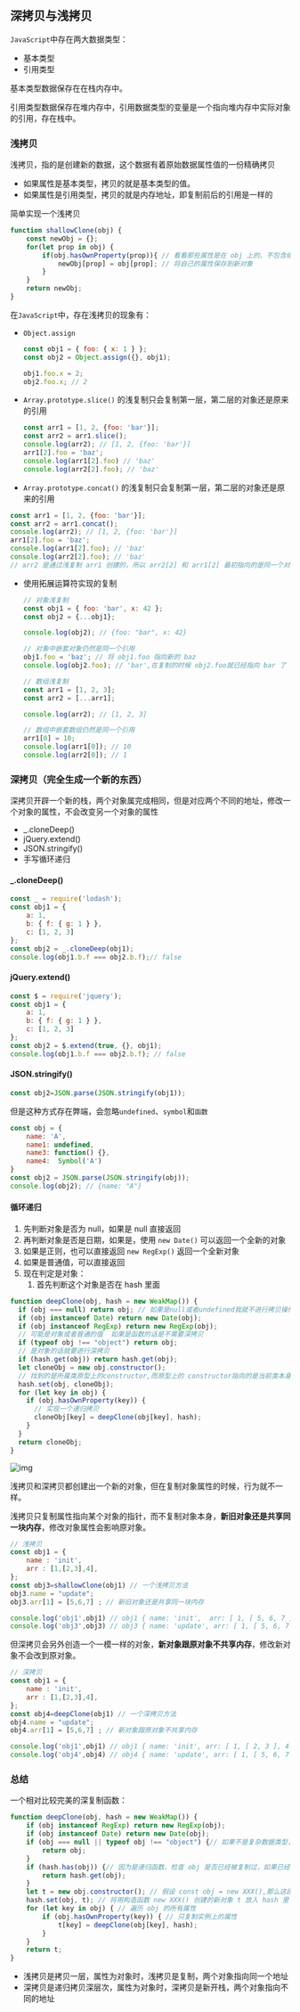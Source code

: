 ## 深拷贝与浅拷贝

`JavaScript`中存在两大数据类型：

- 基本类型
- 引用类型

基本类型数据保存在在栈内存中。

引用类型数据保存在堆内存中，引用数据类型的变量是一个指向堆内存中实际对象的引用，存在栈中。

### 浅拷贝

浅拷贝，指的是创建新的数据，这个数据有着原始数据属性值的一份精确拷贝

- 如果属性是基本类型，拷贝的就是基本类型的值。
- 如果属性是引用类型，拷贝的就是内存地址，即复制前后的引用是一样的

简单实现一个浅拷贝

```js
function shallowClone(obj) {
    const newObj = {};
    for(let prop in obj) {
        if(obj.hasOwnProperty(prop)){ // 看看那些属性是在 obj 上的，不包含继承的
            newObj[prop] = obj[prop]; // 将自己的属性保存到新对象
        }
    }
    return newObj;
}
```

在`JavaScript`中，存在浅拷贝的现象有：

- `Object.assign`

  ```js
  const obj1 = { foo: { x: 1 } };
  const obj2 = Object.assign({}, obj1);
  
  obj1.foo.x = 2;
  obj2.foo.x; // 2
  ```

- `Array.prototype.slice()` 的浅复制只会复制第一层，第二层的对象还是原来的引用

  ```js
  const arr1 = [1, 2, {foo: 'bar'}];
  const arr2 = arr1.slice();
  console.log(arr2); // [1, 2, {foo: 'bar'}] 
  arr1[2].foo = 'baz';
  console.log(arr1[2].foo) // 'baz'
  console.log(arr2[2].foo); // 'baz'
  ```

-  `Array.prototype.concat()` 的浅复制只会复制第一层，第二层的对象还是原来的引用

  ```js
  const arr1 = [1, 2, {foo: 'bar'}];
  const arr2 = arr1.concat(); 
  console.log(arr2); // [1, 2, {foo: 'bar'}]
  arr1[2].foo = 'baz';
  console.log(arr1[2].foo); // 'baz'
  console.log(arr2[2].foo); // 'baz'
  // arr2 是通过浅复制 arr1 创建的，所以 arr2[2] 和 arr1[2] 最初指向的是同一个对象 {foo: 'baz'}。然后，你修改了 arr1[2].foo 的值为 'baz'，这个修改也影响了 arr2[2].foo，因为 arr2[2].foo 和 arr1[2].foo 指向的是同一个对象。
  ```

- 使用拓展运算符实现的复制 

  ```js
  // 对象浅复制
  const obj1 = { foo: 'bar', x: 42 };
  const obj2 = {...obj1}; 
  
  console.log(obj2); // {foo: "bar", x: 42} 
  
  // 对象中嵌套对象仍然是同一个引用
  obj1.foo = 'baz'; // 将 obj1.foo 指向新的 baz
  console.log(obj2.foo); // 'bar',在复制的时候 obj2.foo就已经指向 bar 了
  
  // 数组浅复制
  const arr1 = [1, 2, 3]; 
  const arr2 = [...arr1];
  
  console.log(arr2); // [1, 2, 3]
  
  // 数组中嵌套数组仍然是同一个引用
  arr1[0] = 10; 
  console.log(arr1[0]); // 10
  console.log(arr2[0]); // 1
  ```

### 深拷贝（完全生成一个新的东西）

深拷贝开辟一个新的栈，两个对象属完成相同，但是对应两个不同的地址，修改一个对象的属性，不会改变另一个对象的属性

- _.cloneDeep()
- jQuery.extend()
- JSON.stringify()
- 手写循环递归

#### _.cloneDeep()

```js
const _ = require('lodash');
const obj1 = {
    a: 1,
    b: { f: { g: 1 } },
    c: [1, 2, 3]
};
const obj2 = _.cloneDeep(obj1);
console.log(obj1.b.f === obj2.b.f);// false
```

#### jQuery.extend()

```js
const $ = require('jquery');
const obj1 = {
    a: 1,
    b: { f: { g: 1 } },
    c: [1, 2, 3]
};
const obj2 = $.extend(true, {}, obj1);
console.log(obj1.b.f === obj2.b.f); // false
```

#### JSON.stringify()

```js
const obj2=JSON.parse(JSON.stringify(obj1));
```

但是这种方式存在弊端，会忽略`undefined`、`symbol`和`函数`

```js
const obj = {
    name: 'A',
    name1: undefined,
    name3: function() {},
    name4:  Symbol('A')
}
const obj2 = JSON.parse(JSON.stringify(obj));
console.log(obj2); // {name: "A"}
```

#### 循环递归

1. 先判断对象是否为 null，如果是 null 直接返回
2. 再判断对象是否是日期，如果是，使用 `new Date()` 可以返回一个全新的对象
3. 如果是正则，也可以直接返回 `new RegExp()` 返回一个全新对象
4. 如果是普通值，可以直接返回
5. 现在判定是对象：
   1. 首先判断这个对象是否在 hash 里面

```js
function deepClone(obj, hash = new WeakMap()) {
  if (obj === null) return obj; // 如果是null或者undefined我就不进行拷贝操作
  if (obj instanceof Date) return new Date(obj);
  if (obj instanceof RegExp) return new RegExp(obj);
  // 可能是对象或者普通的值  如果是函数的话是不需要深拷贝
  if (typeof obj !== "object") return obj;
  // 是对象的话就要进行深拷贝
  if (hash.get(obj)) return hash.get(obj);
  let cloneObj = new obj.constructor();
  // 找到的是所属类原型上的constructor,而原型上的 constructor指向的是当前类本身
  hash.set(obj, cloneObj);
  for (let key in obj) {
    if (obj.hasOwnProperty(key)) {
      // 实现一个递归拷贝
      cloneObj[key] = deepClone(obj[key], hash);
    }
  }
  return cloneObj;
}
```

![img](https://raw.githubusercontent.com/zyileven/image-hosting-platform/master/src/2024/03/01/c0a6986b9e9232c00e88f0842b91aaf9-d9862c00-69b8-11eb-ab90-d9ae814b240d-20240301%E4%B8%8B%E5%8D%8824611295-2c045b.png)

浅拷贝和深拷贝都创建出一个新的对象，但在复制对象属性的时候，行为就不一样。

浅拷贝只复制属性指向某个对象的指针，而不复制对象本身，**新旧对象还是共享同一块内存**，修改对象属性会影响原对象。

```js
// 浅拷贝
const obj1 = {
    name : 'init',
    arr : [1,[2,3],4],
};
const obj3=shallowClone(obj1) // 一个浅拷贝方法
obj3.name = "update";
obj3.arr[1] = [5,6,7] ; // 新旧对象还是共享同一块内存

console.log('obj1',obj1) // obj1 { name: 'init',  arr: [ 1, [ 5, 6, 7 ], 4 ] }
console.log('obj3',obj3) // obj3 { name: 'update', arr: [ 1, [ 5, 6, 7 ], 4 ] }
```

但深拷贝会另外创造一个一模一样的对象，**新对象跟原对象不共享内存**，修改新对象不会改到原对象。

```js
// 深拷贝
const obj1 = {
    name : 'init',
    arr : [1,[2,3],4],
};
const obj4=deepClone(obj1) // 一个深拷贝方法
obj4.name = "update";
obj4.arr[1] = [5,6,7] ; // 新对象跟原对象不共享内存

console.log('obj1',obj1) // obj1 { name: 'init', arr: [ 1, [ 2, 3 ], 4 ] }
console.log('obj4',obj4) // obj4 { name: 'update', arr: [ 1, [ 5, 6, 7 ], 4 ] }
```

### 总结

一个相对比较完美的深复制函数：

```js
function deepClone(obj, hash = new WeakMap()) {
	if (obj instanceof RegExp) return new RegExp(obj);
	if (obj instanceof Date) return new Date(obj);
	if (obj === null || typeof obj !== "object") {// 如果不是复杂数据类型，直接返回
		return obj;
	}
	if (hash.has(obj)) {// 因为是递归函数，检查 obj 是否已经被复制过，如果已经复制过，就返回吧
		return hash.get(obj);
	}
	let t = new obj.constructor(); // 假设 const obj = new XXX(),那么这段代码表示 let t = new XXX()
	hash.set(obj, t); // 将用构造函数 new XXX() 创建的新对象 t 放入 hash 里
	for (let key in obj) { // 遍历 obj 的所有属性
		if (obj.hasOwnProperty(key)) { // 只复制实例上的属性
			t[key] = deepClone(obj[key], hash);
		}
	}
	return t;
}
```

- 浅拷贝是拷贝一层，属性为对象时，浅拷贝是复制，两个对象指向同一个地址
- 深拷贝是递归拷贝深层次，属性为对象时，深拷贝是新开栈，两个对象指向不同的地址